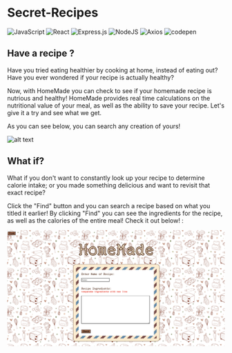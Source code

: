 # Secret-Recipes
![JavaScript](https://img.shields.io/badge/javascript-%23323330.svg?style=for-the-badge&logo=javascript&logoColor=%23F7DF1E)
![React](https://img.shields.io/badge/react-%2320232a.svg?style=for-the-badge&logo=react&logoColor=%2361DAFB)
![Express.js](https://img.shields.io/badge/express.js-%23404d59.svg?style=for-the-badge&logo=express&logoColor=%2361DAFB)
![NodeJS](https://img.shields.io/badge/node.js-6DA55F?style=for-the-badge&logo=node.js&logoColor=white)
![Axios](https://img.shields.io/badge/-Axios-671ddf?logo=axios&logoColor=black&style=for-the-badge)
![codepen](https://img.shields.io/badge/CodePen-000000.svg?style=for-the-badge&logo=CodePen&logoColor=white)

## Have a recipe ?

Have you tried eating healthier by cooking at home, instead of eating out? Have you ever wondered if your recipe is actually healthy?

Now, with HomeMade you can check to see if your homemade recipe is nutrious and healthy! HomeMade provides real time calculations on the nutritional value of your meal, as well as the ability to save your recipe. Let's give it a try and see what we get.

As you can see below, you can search any creation of yours!

 ![alt text](demogif/firstdemo.gif)

 ## What if?

 What if you don't want to constantly look up your recipe to determine calorie intake; or you made something delicious and want to revisit that exact recipe?

 Click the "Find" button and you can search a recipe based on what you titled it earlier! By clicking "Find" you can see the ingredients for the recipe, as well as the calories of the entire meal!
 Check it out below! :


  ![alt text](demogif/demo2.gif)

